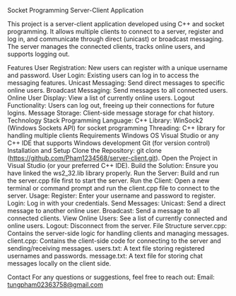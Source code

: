 Socket Programming Server-Client Application

This project is a server-client application developed using C++ and socket programming. It allows multiple clients to connect to a server, register and log in, and communicate through direct (unicast) or broadcast messaging. The server manages the connected clients, tracks online users, and supports logging out.

Features
User Registration: New users can register with a unique username and password.
User Login: Existing users can log in to access the messaging features.
Unicast Messaging: Send direct messages to specific online users.
Broadcast Messaging: Send messages to all connected users.
Online User Display: View a list of currently online users.
Logout Functionality: Users can log out, freeing up their connections for future logins.
Message Storage: Client-side message storage for chat history.
Technology Stack
Programming Language: C++
Library: WinSock2 (Windows Sockets API) for socket programming
Threading: C++ <thread> library for handling multiple clients
Requirements
Windows OS
Visual Studio or any C++ IDE that supports Windows development
Git (for version control)
Installation and Setup
Clone the Repository:
git clone (https://github.com/Pham1234568/server-client.git).
Open the Project in Visual Studio (or your preferred C++ IDE).
Build the Solution: Ensure you have linked the ws2_32.lib library properly.
Run the Server:
Build and run the server.cpp file first to start the server.
Run the Client:
Open a new terminal or command prompt and run the client.cpp file to connect to the server.
Usage:
Register: Enter your username and password to register.
Login: Log in with your credentials.
Send Messages:
Unicast: Send a direct message to another online user.
Broadcast: Send a message to all connected clients.
View Online Users: See a list of currently connected and online users.
Logout: Disconnect from the server.
File Structure
server.cpp: Contains the server-side logic for handling clients and managing messages.
client.cpp: Contains the client-side code for connecting to the server and sending/receiving messages.
users.txt: A text file storing registered usernames and passwords.
message.txt: A text file for storing chat messages locally on the client side.

Contact
For any questions or suggestions, feel free to reach out:
Email: tungpham02363758@gmail.com

